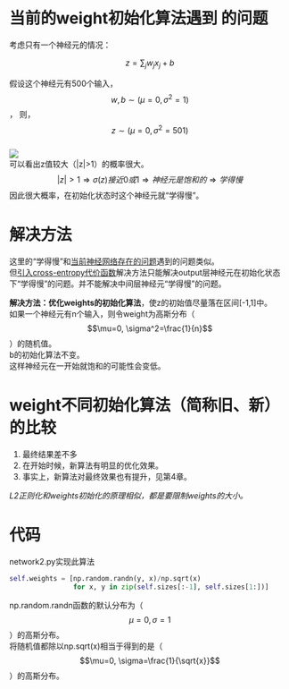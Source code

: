 # 当前的weight初始化算法遇到 的问题

考虑只有一个神经元的情况：  

$$
z = \sum_j w_j x_j+b
$$

假设这个神经元有500个输入，$$w,b \sim (\mu=0, \sigma^2=1)$$，
则，$$z \sim (\mu=0, \sigma^2=501)$$  
![](http://windmissing.github.io/images_for_gitbook/Nielsen-NNDL/4.png)  
可以看出z值较大（|z|>1）的概率很大。  
$$
|z|>1 \Rightarrow \sigma(z)接近0或1 \Rightarrow 神经元是饱和的 \Rightarrow 学得慢
$$
因此很大概率，在初始化状态时这个神经元就“学得慢”。  

# 解决方法

这里的“学得慢”和[当前神经网络存在的问题](https://windmising.gitbook.io/nielsen-nndl/introduction-2/crossentropy-dai-jia-han-shu/1)遇到的问题类似。  
但[引入cross-entropy代价函数](https://windmising.gitbook.io/nielsen-nndl/introduction-2/crossentropy-dai-jia-han-shu/2)解决方法只能解决output层神经元在初始化状态下“学得慢”的问题。并不能解决中间层神经元“学得慢”的问题。  

**解决方法：优化weights的初始化算法**，使z的初始值尽量落在区间[-1,1]中。  
如果一个神经元有n个输入，则令weight为高斯分布（$$\mu=0, \sigma^2=\frac{1}{n}$$）的随机值。   
b的初始化算法不变。  
这样神经元在一开始就饱和的可能性会变低。  

# weight不同初始化算法（简称旧、新）的比较  

1. 最终结果差不多  
2. 在开始时候，新算法有明显的优化效果。  
3. 事实上，新算法对最终效果也有提升，见第4章。  

*L2正则化和weights初始化的原理相似，都是要限制weights的大小。*

# 代码

network2.py实现此算法  

```python
self.weights = [np.random.randn(y, x)/np.sqrt(x) 
                for x, y in zip(self.sizes[:-1], self.sizes[1:])]
```

np.random.randn函数的默认分布为（$$\mu=0, \sigma=1$$）的高斯分布。  
将随机值都除以np.sqrt(x)相当于得到的是（$$\mu=0, \sigma=\frac{1}{\sqrt{x}}$$）的高斯分布。  